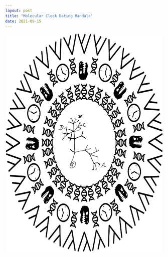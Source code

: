 ```yaml
---
layout: post
title: "Molecular Clock Dating Mandala"
date: 2021-09-15
---
```


<p style="text-align:center;"><img src="/img/photo10.jpg" height="700" width="700"></p>

